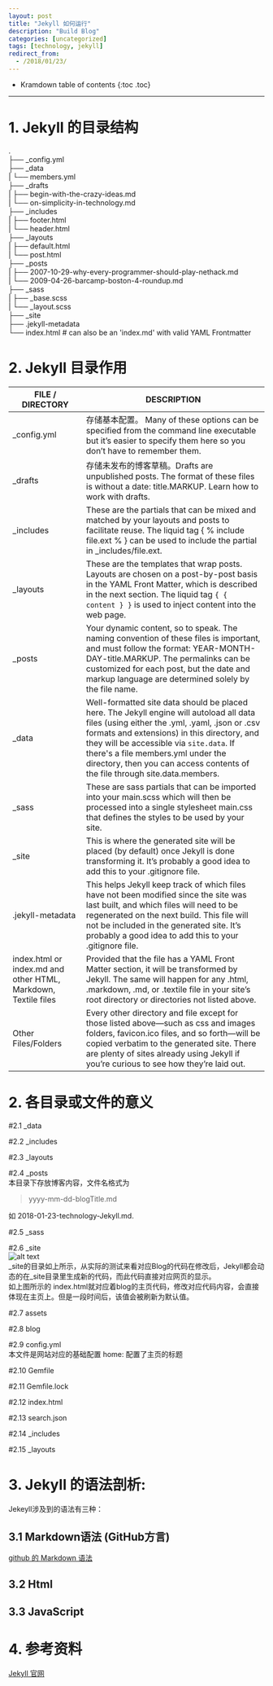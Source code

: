 ```yaml
---
layout: post
title: "Jekyll 如何运行"
description: "Build Blog"
categories: [uncategorized]
tags: [technology, jekyll]
redirect_from:
  - /2018/01/23/
---
```

* Kramdown table of contents
{:toc .toc}
---

# 1. Jekyll 的目录结构  

>  
.  
├── _config.yml  
├── _data  
|   └── members.yml  
├── _drafts  
|   ├── begin-with-the-crazy-ideas.md  
|   └── on-simplicity-in-technology.md  
├── _includes  
|   ├── footer.html  
|   └── header.html  
├── _layouts  
|   ├── default.html  
|   └── post.html  
├── _posts  
|   ├── 2007-10-29-why-every-programmer-should-play-nethack.md  
|   └── 2009-04-26-barcamp-boston-4-roundup.md  
├── _sass  
|   ├── _base.scss  
|   └── _layout.scss  
├── _site  
├── .jekyll-metadata  
└── index.html # can also be an 'index.md' with valid YAML Frontmatter  


# 2. Jekyll 目录作用  

|            FILE / DIRECTORY                |	                           DESCRIPTION                                               |  
| ------------------------------------------ | --------------------------------------------------------------------------------------|  
|_config.yml |  存储基本配置。 Many of these options can be specified from the command line executable but it’s easier to specify them here so you don’t have to remember them. |  
|_drafts     |  存储未发布的博客草稿。Drafts are unpublished posts. The format of these files is without a date: title.MARKUP. Learn how to work with drafts.|  
|_includes   |  These are the partials that can be mixed and matched by your layouts and posts to facilitate reuse. The liquid tag  { % include file.ext % }   can be used to include the partial in _includes/file.ext.|  
|_layouts    |  These are the templates that wrap posts. Layouts are chosen on a post-by-post basis in the YAML Front Matter, which is described in the next section. The liquid tag  `{ { content } }` is used to inject content into the web page. |  
|_posts      |  Your dynamic content, so to speak. The naming convention of these files is important, and must follow the format: YEAR-MONTH-DAY-title.MARKUP. The permalinks can be customized for each post, but the date and markup language are determined solely by the file name.|  
|_data       |  Well-formatted site data should be placed here. The Jekyll engine will autoload all data files (using either the .yml,  .yaml, .json or .csv formats and extensions) in this directory, and they will be accessible via `site.data`. If there's a file  members.yml under the directory, then you can access contents of the file through site.data.members.|  
|_sass       |  These are sass partials that can be imported into your main.scss which will then be processed into a single stylesheet  main.css that defines the styles to be used by your site.|  
|_site       |  This is where the generated site will be placed (by default) once Jekyll is done transforming it. It’s probably a good idea to add this to your .gitignore file.|  
|.jekyll-metadata | This helps Jekyll keep track of which files have not been modified since the site was last built, and which files will need to be regenerated on the next build. This file will not be included in the generated site. It’s probably a good idea to add this to your .gitignore file.|  
| index.html or index.md and other HTML, Markdown, Textile files |  Provided that the file has a YAML Front Matter section,  it will be transformed by Jekyll. The same will happen for any .html, .markdown,  .md, or .textile file in your site’s root directory or directories not listed above.|  
| Other Files/Folders | Every other directory and file except for those listed above—such as css and images folders,  favicon.ico files, and so forth—will be copied verbatim to the generated site. There are plenty of sites already using Jekyll if you’re curious to see how they’re laid out. | 


# 2. 各目录或文件的意义  
#2.1   _data  

#2.2   _includes 

#2.3   _layouts 

#2.4   _posts  
本目录下存放博客内容，文件名格式为  

> yyyy-mm-dd-blogTitle.md  

如 2018-01-23-technology-Jekyll.md.  

#2.5   _sass  

#2.6   _site  
![alt text](http://images.sailblade.com/2018-01-24_010916_site.png "_site 的目录结构")  
_site的目录如上所示，从实际的测试来看对应Blog的代码在修改后，Jekyll都会动态的在_site目录里生成新的代码，而此代码直接对应网页的显示。  
如上图所示的 index.html就对应着blog的主页代码，修改对应代码内容，会直接体现在主页上。但是一段时间后，该值会被刷新为默认值。

#2.7   assets 

#2.8   blog 

#2.9   config.yml  
本文件是网站对应的基础配置
home: 配置了主页的标题

#2.10   Gemfile 

#2.11   Gemfile.lock  

#2.12   index.html 

#2.13   search.json  

#2.14   _includes 

#2.15   _layouts 

# 3. Jekyll 的语法剖析:  
Jekeyll涉及到的语法有三种：
## 3.1 Markdown语法  (GitHub方言)

 [github 的 Markdown 语法](http://sailblade.com/blog/2018/01/25/technology-Markdown/)

## 3.2 Html  

## 3.3 JavaScript  

# 4. 参考资料
[Jekyll 官网](https://jekyllrb.com/)



